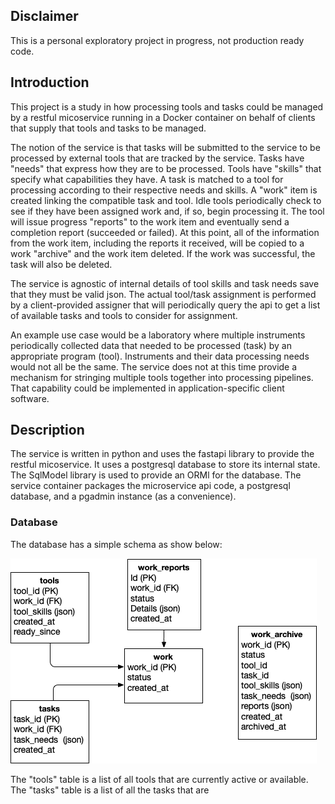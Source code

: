 ## Disclaimer

This is a personal exploratory project in progress, not production ready code.  

## Introduction

This project is a study in how processing tools and tasks could be managed by a restful micoservice running in a Docker container on behalf of clients that supply that tools and tasks to be managed.

The notion of the service is that tasks will be submitted to the service to be processed by external tools that are tracked by the service.  Tasks have "needs" that express how they are to be processed.  Tools have "skills" that specify what capabilities they have.  A task is matched to a tool for processing according to their respective needs and skills.  A "work" item is created linking the compatible task and tool.  Idle tools periodically check to see if they have been assigned work and, if so, begin processing it.  The tool will issue progress "reports" to the work item and eventually send a completion report (succeeded or failed).  At this point, all of the information from the work item, including the reports it received, will be copied to a work "archive" and the work item deleted.  If the work was successful, the task will also be deleted.

The service is agnostic of internal details of tool skills and task needs save that they must be valid json.  The actual tool/task assignment is performed by a client-provided assigner that will periodically query the api to get a list of available tasks and tools to consider for assignment.

An example use case would be a laboratory where multiple instruments periodically collected data that needed to be processed (task) by an appropriate program (tool).  Instruments and their data processing needs would not all be the same.  The service does not at this time provide a mechanism for stringing multiple tools together into processing pipelines.  That capability could be implemented in application-specific client software.


## Description

The service is written in python and uses the fastapi library to provide the restful micoservice. It uses  a postgresql database to store its internal state.  The SqlModel library is used to provide an ORMl for the database.  The service container packages the microservice api code, a postgresql database, and a pgadmin instance (as a convenience).


### Database

The database has a simple schema as show below:

![alt text](figures/schema.png)

The "tools" table is a list of all tools that are currently active or available.  The "tasks" table is a list of all the tasks that are